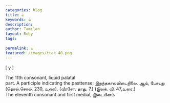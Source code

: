 ```yaml
---
categories: blog
title: ய்
keywords: ய்
description: 
author: Tamilan
layout: Ruby
tags: 
 
permalink: ய்
featured: /images/ttak-48.png
---
```

  
[ y ]  
  
The 11th consonant, liquid palatal  
part. A participle indicating the pasttense; இறந்தகாலவிடைநிலை. ஆய், போயது (தொல்.சொல். 230, உரை). (வீரசோ. தாது. 7.) (இலக். வி. 47,உரை.)  
The eleventh consonant and first medial, இடையினம்